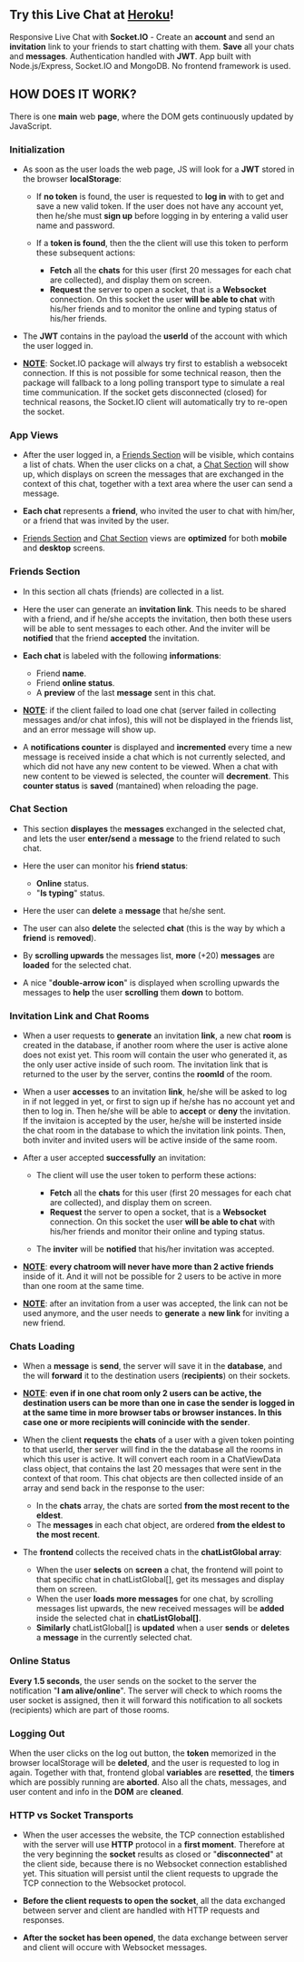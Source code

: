 ## Try this Live Chat at [Heroku](https://limitless-hamlet-68919.herokuapp.com/)!

Responsive Live Chat with **Socket.IO** - Create an **account** and send an **invitation** link to your friends to start chatting with them. **Save** all your chats and **messages**. Authentication handled with **JWT**. App built with Node.js/Express, Socket.IO and MongoDB. No frontend framework is used.

## HOW DOES IT WORK?

There is one **main** web **page**, where the DOM gets continuously updated by JavaScript.

### Initialization
- As soon as the user loads the web page, JS will look for a **JWT** stored in the browser **localStorage**:

    - If **no token** is found, the user is requested to **log in** with to get and save a new valid token. If the user does not have any account yet, then he/she must **sign up** before logging in by entering a valid user name and password.

    - If a **token is found**, then the the client will use this token to perform these subsequent actions:

        - **Fetch** all the **chats** for this user (first 20 messages for each chat are collected), and display them on screen.
        - **Request** the server to open a socket, that is a **Websocket** connection. On this socket the user **will be able to chat** with his/her friends and to monitor the online and typing status of his/her friends.


- The **JWT** contains in the payload the **userId** of the account with which the user logged in.

- **<ins>NOTE</ins>**: Socket.IO package will always try first to establish a websocekt connection. If this is not possible for some technical reason, then the package will fallback to a long polling transport type to simulate a real time communication. If the socket gets disconnected (closed) for technical reasons, the Socket.IO client will automatically try to re-open the socket.


### App Views
- After the user logged in, a <ins>Friends Section</ins> will be visible, which contains a list of chats. When the user clicks on a chat, a <ins>Chat Section</ins> will show up, which displays on screen the messages that are exchanged in the context of this chat, together with a text area where the user can send a message.

- **Each chat** represents a **friend**, who invited the user to chat with him/her, or a friend that was invited by the user.

- <ins>Friends Section</ins> and <ins>Chat Section</ins> views are **optimized** for both **mobile** and **desktop** screens.

### Friends Section
- In this section all chats (friends) are collected in a list.

- Here the user can generate an **invitation link**. This needs to be shared with a friend, and if he/she accepts the invitation, then both these users will be able to sent messages to each other. And the inviter will be **notified** that the friend **accepted** the invitation.

- **Each chat** is labeled with the following **informations**:
    - Friend **name**.
    - Friend **online status**.
    - A **preview** of the last **message** sent in this chat.

- **<ins>NOTE</ins>**: if the client failed to load one chat (server failed in collecting messages and/or chat infos), this will not be displayed in the friends list, and an error message will show up.

- A **notifications counter** is displayed and **incremented** every time a new message is received inside a chat which is not currently selected, and which did not have any new content to be viewed. When a chat with new content to be viewed is selected, the counter will **decrement**.
This **counter status** is **saved** (mantained) when reloading the page.

### Chat Section
- This section **displayes** the **messages** exchanged in the selected chat, and lets the user **enter/send** a **message** to the friend related to such chat.

- Here the user can monitor his **friend status**:
    - **Online** status.
    - "**Is typing**" status.


- Here the user can **delete** a **message** that he/she sent.

- The user can also **delete** the selected **chat** (this is the way by which a **friend** is **removed**).

- By **scrolling upwards** the messages list, **more** (+20) **messages** are **loaded** for the selected chat.

- A nice "**double-arrow icon**" is displayed when scrolling upwards the messages to **help** the user **scrolling** them **down** to bottom.

### Invitation Link and Chat Rooms
- When a user requests to **generate** an invitation **link**, a new chat **room** is created in the database, if another room where the user is active alone does not exist yet. This room will contain the user who generated it, as the only user active inside of such room. The invitation link that is returned to the user by the server, contins the **roomId** of the room.

- When a user **accesses** to an invitation **link**, he/she will be asked to log in if not legged in yet, or first to sign up if he/she has no account yet and then to log in. Then he/she will be able to **accept** or **deny** the invitation. If the invitaion is accepted by the user, he/she will be insterted inside the chat room in the database to which the invitation link points. Then, both inviter and invited users will be active inside of the same room.

- After a user accepted **successfully** an invitation:

    - The client will use the user token to perform these actions:
        - **Fetch** all the **chats** for this user (first 20 messages for each chat are collected), and display them on screen.
        - **Request** the server to open a socket, that is a **Websocket** connection. On this socket the user **will be able to chat** with his/her friends and monitor their online and typing status.

    - The **inviter** will be **notified** that his/her invitation was accepted.

- **<ins>NOTE</ins>**: **every chatroom will never have more than 2 active friends** inside of it. And it will not be possible for 2 users to be active in more than one room at the same time.

- **<ins>NOTE</ins>**: after an invitation from a user was accepted, the link can not be used anymore, and the user needs to **generate** a **new link** for inviting a new friend.

### Chats Loading
- When a **message** is **send**, the server will save it in the **database**, and the will **forward** it to the destination users (**recipients**) on their sockets.

- **<ins>NOTE</ins>**: **even if in one chat room only 2 users can be active, the destination users can be more than one in case the sender is logged in at the same time in more browser tabs or browser instances. In this case one or more recipients will conincide with the sender**.

- When the client **requests** the **chats** of a user with a given token pointing to that userId, ther server will find in the the database all the rooms in which this user is active. It will convert each room in a ChatViewData class object, that contains the last 20 messages that were sent in the context of that room. This chat objects are then collected inside of an array and send back in the response to the user:
    - In the **chats** array, the chats are sorted **from the most recent to the eldest**.
    - The **messages** in each chat object, are ordered **from the eldest to the most recent**.

- The **frontend** collects the received chats in the **chatListGlobal array**:
    - When the user **selects** on **screen** a chat, the frontend will point to that specific chat in chatListGlobal[], get its messages and display them on screen.
    - When the user **loads more messages** for one chat, by scrolling messages list upwards, the new received messages will be **added** inside the selected chat in **chatListGlobal[]**.
    - **Similarly** chatListGlobal[] is **updated** when a user **sends** or **deletes** a **message** in the currently selected chat.

### Online Status
**Every 1.5 seconds**, the user sends on the socket to the server the notification "**I am alive/online**". The server will check to which rooms the user socket is assigned, then it will forward this notification to all sockets (recipients) which are part of those rooms.

### Logging Out
When the user clicks on the log out button, the **token** memorized in the browser localStorage will be **deleted**, and the user is requested to log in again. Together with that, frontend global **variables** are **resetted**, the **timers** which are possibly running are **aborted**. Also all the chats, messages, and user content and info in the **DOM** are **cleaned**.

### HTTP vs Socket Transports
- When the user accesses the website, the TCP connection established with the server will use **HTTP** protocol in a **first moment**. Therefore at the very beginning the **socket** results as closed or "**disconnected**" at the client side, because there is no Websocket connection established yet. This situation will persist until the client requests to upgrade the TCP connection to the Websocket protocol.

- **Before the client requests to open the socket**, all the data exchanged between server and client are handled with HTTP requests and responses.

- **After the socket has been opened**, the data exchange between server and client will occure with Websocket messages.